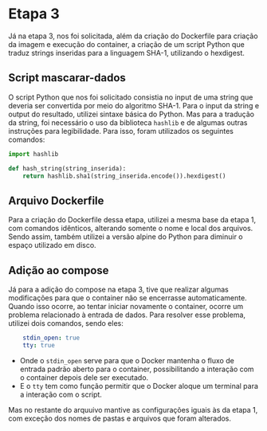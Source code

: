 # Etapa 3

Já na etapa 3, nos foi solicitada, além da criação do Dockerfile para criação da imagem e execução do container, a criação de um script Python que traduz strings inseridas para a linguagem SHA-1, utilizando o hexdigest.

## Script mascarar-dados

O script Python que nos foi solicitado consistia no input de uma string que deveria ser convertida por meio do algoritmo SHA-1. Para o input da string e output do resultado, utilizei sintaxe básica do Python. Mas para a tradução da string, foi necessário o uso da biblioteca `hashlib` e de algumas outras instruções para legibilidade. Para isso, foram utilizados os seguintes comandos:

```python
import hashlib

def hash_string(string_inserida):
    return hashlib.sha1(string_inserida.encode()).hexdigest()
```

## Arquivo Dockerfile

Para a criação do Dockerfile dessa etapa, utilizei a mesma base da etapa 1, com comandos idênticos, alterando somente o nome e local dos arquivos. Sendo assim, também utilizei a versão alpine do Python para diminuir o espaço utilizado em disco.

## Adição ao compose

Já para a adição do compose na etapa 3, tive que realizar algumas modificações para que o container não se encerrasse automaticamente. Quando isso ocorre, ao tentar iniciar novamente o container, ocorre um problema relacionado à entrada de dados. Para resolver esse problema, utilizei dois comandos, sendo eles:

```yaml
    stdin_open: true
    tty: true   
```

- Onde o `stdin_open` serve para que o Docker mantenha o fluxo de entrada padrão aberto para o container, possibilitando a interação com o container depois dele ser executado.
- E o `tty` tem como função permitir que o Docker aloque um terminal para a interação com o script.

Mas no restante do arquuivo mantive as configurações iguais às da etapa 1, com exceção dos nomes de pastas e arquivos que foram alterados.
